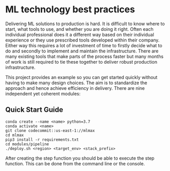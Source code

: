 # ML technology best practices

Delivering ML solutions to production is hard. It is difficult to know where to
start, what tools to use, and whether you are doing it right. Often each
individual professional does it a different way based on their individual
experience or they use prescribed tools developed within their company. Either
way this requires a lot of investment of time to firstly decide what to do and
secondly to implement and maintain the infrastructure. There are many existing
tools that make parts of the process faster but many months of work is still
required to tie these together to deliver robust production infrastructure.

This project provides an example so you can get started quickly without having
to make many design choices. The aim is to standardize the approach and hence
achieve efficiency in delivery. There are nine independent yet coherent
modules: 

## Quick Start Guide
```
conda create --name <name> python=3.7
conda activate <name>
git clone codecommit::us-east-1://mlmax
cd mlmax
pip3 install -r requirements.txt
cd modules/pipeline
./deploy.sh <region> <target_env> <stack_prefix>
```

After creating the step function you should be able to execute the
step function. This can be done from the command line or the console.

